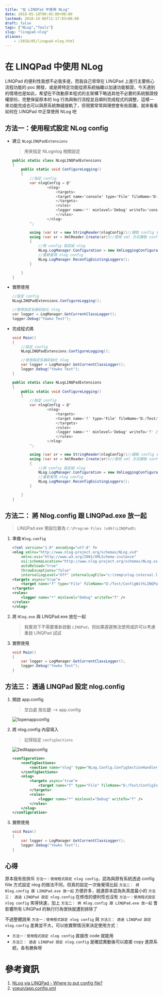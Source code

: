 ```yaml
---
title: "在 LINQPad 中使用 NLog"
date: 2018-05-18T00:45:00+08:00
lastmod: 2018-10-06T11:17:03+08:00
draft: false
tags: ["NLog","Tools"]
slug: "linqpad-nlog"
aliases:
    - /2018/05/linqpad-nlog.html
---
```

# 在 LINQPad 中使用 NLog
LINQPad 的便利性我想不必我多提，而我自己常常在 LINQPad 上進行主要核心流程功能的 poc 開發，或是將特定功能從原系統抽離以加速功能驗證，今天遇到的情境也是如此，希望在不改動原本程式的主架構下略過其他不必要的系統驗證授權部份，完整保留原本的 log 行為與執行流程並且順利完成程式的調整，這樣一來功能完成也可以與原系統無縫接軌了，但現實常常與理想會有些距離，就來看看如何在 LINQPad 中正常使用 NLog 吧

## 方法一：使用程式設定 NLog config
- 建立 `NLogLINQPadExtensions`
    
    > 用來指定 NLognlog 相關設定 
    
    ```cs
    public static class NLogLINQPadExtensions
    {
        public static void ConfigureLogging()
        {
            //指定 config
            var nlogConfig = @"
                    <nlog>
                        <targets>
                        <target name='console' type='File' fileName='D:/Test/ConfigInCode/${shortdate}_${level}.log' layout='${longdate} | ${uppercase:${level}} | ${message}' />
                        </targets>
                        <rules>
                        <logger name='*' minlevel='Debug' writeTo='console' />
                        </rules>
                    </nlog>
            ";

            using (var sr = new StringReader(nlogConfig))//讀取 config string
            using (var xr = XmlReader.Create(sr))//使用 xml 方式讀取 config 
            {
                //將 config 設定給 nlog
                NLog.LogManager.Configuration = new XmlLoggingConfiguration(xr, null);
                //重新套用 nlog config
                NLog.LogManager.ReconfigExistingLoggers();
            }

        }
    }
    ```
- 實際使用
    
    ```cs
    //設定 config
	NLogLINQPadExtensions.ConfigureLogging();

	//使用指定名稱初始化 nlog
	var logger = LogManager.GetCurrentClassLogger();
	logger.Debug("Yowko Test");
    ``` 
- 完成程式碼
    
    ```cs
    void Main()
    {
        //設定 config
        NLogLINQPadExtensions.ConfigureLogging();

        //使用指定名稱初始化 nlog
        var logger = LogManager.GetCurrentClassLogger();
        logger.Debug("Yowko Test");
    }

    public static class NLogLINQPadExtensions
    {
        public static void ConfigureLogging()
        {
            //指定 config
            var nlogConfig = @"
                    <nlog>
                        <targets>
                        <target name='f' type='File' fileName='D:/Test/ConfigInCode/${shortdate}_${level}.log' layout='${longdate} | ${uppercase:${level}} | ${message}' />
                        </targets>
                        <rules>
                        <logger name='*' minlevel='Debug' writeTo='f' />
                        </rules>
                    </nlog>
            ";

            using (var sr = new StringReader(nlogConfig))//讀取 config string
            using (var xr = XmlReader.Create(sr))//使用 xml 方式讀取 config 
            {
                //將 config 設定給 nlog
                NLog.LogManager.Configuration = new XmlLoggingConfiguration(xr, null);
                //重新套用 nlog config
                NLog.LogManager.ReconfigExistingLoggers();
            }

        }
    }
    ``` 

## 方法二： 將 Nlog.config 跟 LINQPad.exe 放一起

> LINQPad.exe 預設位置為 `C:\Program Files (x86)\LINQPad5\`

1. 準備 `Nlog.config`
    
    ```xml
    <?xml version="1.0" encoding="utf-8" ?>
    <nlog xmlns="http://www.nlog-project.org/schemas/NLog.xsd"
        xmlns:xsi="http://www.w3.org/2001/XMLSchema-instance"
        xsi:schemaLocation="http://www.nlog-project.org/schemas/NLog.xsd NLog.xsd"
        autoReload="true"
        throwExceptions="false"
        internalLogLevel="Off" internalLogFile="c:\temp\nlog-internal.log">
    <targets async="true">
        <target name="f" type="File" fileName="D:/Test/ConfigWithLINQPad/${shortdate}_${level}.log" layout="${longdate} | ${uppercase:${level}} | ${message}" />
    </targets>
    <rules>
        <logger name="*" minlevel="Debug" writeTo="f" />
    </rules>
    </nlog>
    ``` 
2. 將 `Nlog.exe` 與 LINQPad.exe 放在一起
    
    > 我實測下不需要重新啟動 `LINQPad`，但如果遲遲無法使用或許可以考慮重啟 LINQPad 試試
3. 實際使用 
    
    ```cs
    void Main()
    {
        var logger = LogManager.GetCurrentClassLogger();
        logger.Debug("Yowko Test");
    }
    ``` 

## 方法三： 透過 LINQPad 設定 nlog.config
1. 開啟 app.config
    
    > 空白處 按右鍵 -->  app.config

    ![1openappconfig](https://user-images.githubusercontent.com/3851540/40189133-37448e06-5a2e-11e8-9db7-24f69f326324.png)
2. 將 nlog.config 內容填入
    
    > 記得指定 `configSections`
    
    ![2editappconfig](https://user-images.githubusercontent.com/3851540/42794679-c53b6f8c-89b2-11e8-8153-50b5a3c2d3d2.png)
    
    ```xml
    <configuration>
        <configSections>
            <section name="nlog" type="NLog.Config.ConfigSectionHandler, NLog" />
        </configSections>
        <nlog>
            <targets async="true">
                <target name="f" type="File" fileName="D:/Test/ConfigInLINQPad/${shortdate}_${level}.log" layout="${longdate} | ${uppercase:${level}} | ${message}" />
            </targets>
            <rules>
                <logger name="*" minlevel="Debug" writeTo="f" />
            </rules>
        </nlog>
    </configuration>
    ``` 
    
3. 實際使用
    
    ```cs
    void Main()
    {
        var logger = LogManager.GetCurrentClassLogger();
        logger.Debug("Yowko Test");
    }
    ```

## 心得
原本我有些排斥 `方法一：使用程式設定 nlog config`，認為與原有系統透過 config fiile 方式設定 nlog 的做法不同，但真的設定一次後覺得比起 `方法二： 將 Nlog.config 跟 LINQPad.exe 放一起` 方便許多，就連原本認為失真度最小的 `方法三： 透過 LINQPad 設定 nlog.config` 在修改的便利性也沒有 `方法一：使用程式設定 nlog config` 來得快速，加上 `方法二： 將 Nlog.config 跟 LINQPad.exe 放一起` 會影響所有 LINQPad 的執行行為很快就遭到排除了

不過整體說來 `方法一：使用程式設定 nlog config` 與 `方法三： 透過 LINQPad 設定 nlog.config` 差異並不大，可以依實際情況來決定使用方式：
- `方法一：使用程式設定 nlog config` 直接改 code 就能用
- `方法三： 透過 LINQPad 設定 nlog.config` 是確認異動後可以直接 copy 進原系統，各有勝負呀

# 參考資訊
1. [NLog via LINQPad - Where to put config file?](https://stackoverflow.com/questions/24024336/nlog-via-linqpad-where-to-put-config-file)
2. [yoeun/app.config.xml](https://gist.github.com/yoeun/3353036)